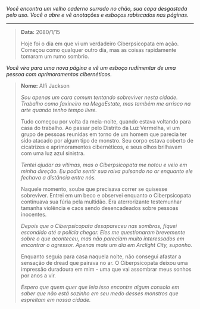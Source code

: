_Você encontra um velho caderno surrado no chão, sua capa desgastada pelo uso. Você o abre e vê anotações e esboços rabiscados nas páginas._

---

> **Data:** 2080/1/15
>
> Hoje foi o dia em que vi um verdadeiro Ciberpsicopata em ação. Começou como qualquer outro dia, mas as coisas rapidamente tomaram um rumo sombrio.

_Você vira para uma nova página e vê um esboço rudimentar de uma pessoa com aprimoramentos cibernéticos._

> **Nome:** Alfi Jackson
>
> _Sou apenas um cara comum tentando sobreviver nesta cidade. Trabalho como faxineiro na MegaEstate, mas também me arrisco na arte quando tenho tempo livre._
>
> Tudo começou por volta da meia-noite, quando estava voltando para casa do trabalho. Ao passar pelo Distrito da Luz Vermelha, vi um grupo de pessoas reunidas em torno de um homem que parecia ter sido atacado por algum tipo de monstro. Seu corpo estava coberto de cicatrizes e aprimoramentos cibernéticos, e seus olhos brilhavam com uma luz azul sinistra.
>
> _Tentei ajudar as vítimas, mas o Ciberpsicopata me notou e veio em minha direção. Eu podia sentir sua raiva pulsando no ar enquanto ele fechava a distância entre nós._
>
> Naquele momento, soube que precisava correr se quisesse sobreviver. Entrei em um beco e observei enquanto o Ciberpsicopata continuava sua fúria pela multidão. Era aterrorizante testemunhar tamanha violência e caos sendo desencadeados sobre pessoas inocentes.
>
> _Depois que o Ciberpsicopata desapareceu nas sombras, fiquei escondido até a polícia chegar. Eles me questionaram brevemente sobre o que aconteceu, mas não pareciam muito interessados em encontrar o agressor. Apenas mais um dia em Arclight City, suponho._
>
> Enquanto seguia para casa naquela noite, não consegui afastar a sensação de dread que pairava no ar. O Ciberpsicopata deixou uma impressão duradoura em mim - uma que vai assombrar meus sonhos por anos a vir.
>
> _Espero que quem quer que leia isso encontre algum consolo em saber que não está sozinho em seu medo desses monstros que espreitam em nossa cidade._
